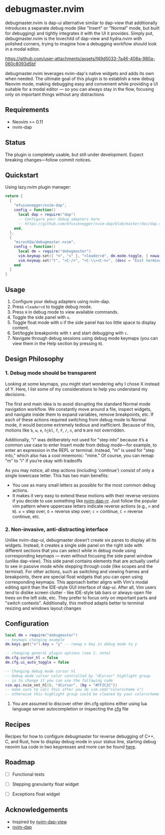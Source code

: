 # debugmaster.nvim  

debugmaster.nvim is dap-ui alternative similar to dap-view that additionally introduces a separate debug mode (like "Insert" or "Normal" mode, but built for debugging) and tightly integrates it with the UI it provides. Simply put, debugmaster.nvim is the lovechild of dap-view and hydra.nvim with polished corners, trying to imagine how a debugging workflow should look in a modal editor.  


https://github.com/user-attachments/assets/f49d5033-7a46-408a-980a-060c8093d5bf


debugmaster.nvim leverages nvim-dap's native widgets and adds its own when needed. The ultimate goal of this plugin is to establish a new debug Neovim mode, making debugging easy and convenient while providing a UI suitable for a modal editor — so you can always stay in the flow, focusing only on important things without any distractions

## Requirements  
- Neovim >= 0.11  
- nvim-dap  

## Status
The plugin is completely usable, but still under development.
Expect breaking changes—follow commit notices.

## Quickstart  
Using lazy.nvim plugin manager:  

```lua  
return {  
  {  
    "mfussenegger/nvim-dap",  
    config = function()  
      local dap = require("dap")  
      -- Configure your debug adapters here  
      -- https://github.com/mfussenegger/nvim-dap/blob/master/doc/dap.txt  
    end,  
  },  
  {  
    "miroshQa/debugmaster.nvim",  
    config = function()  
      local dm = require("debugmaster")  
      vim.keymap.set({ "n", "v" }, "<leader>d", dm.mode.toggle, { nowait = true })  
      vim.keymap.set("t", "<C-/>", "<C-\\><C-n>", {desc = "Exit terminal mode"})  
    end  
  }  
}  
```  

## Usage  
1. Configure your debug adapters using nvim-dap.  
2. Press `<leader>d` to toggle debug mode.  
3. Press `H` in debug mode to view available commands.  
4. Toggle the side panel with `u`.  
5. Toggle float mode with `U` if the side panel has too little space to display content.  
6. Set/toggle breakpoints with `t` and start debugging with `c`.  
7. Navigate through debug sessions using debug mode keymaps (you can view them in the Help section by pressing `H`).  

## Design Philosophy  

### 1. Debug mode should be transparent  
Looking at some keymaps, you might start wondering why I chose X instead of Y. Here, I list some of my considerations to help you understand my decisions.  

The first and main idea is to avoid disrupting the standard Normal mode navigation workflow. We constantly move around a file, inspect widgets, and navigate inside them to expand variables, remove breakpoints, etc. If each of these actions required switching from debug mode to Normal mode, it would become extremely tedious and inefficient. Because of this, motions like `b`, `w`, `e`, `hjkl`, `f`, `F`, `/`, `n`, and `N` are not overridden.  

Additionally, "i" was deliberately not used for "step into" because it’s a common use case to enter Insert mode from debug mode—for example, to enter an expression in the REPL or terminal. Instead, "m" is used for "step into," which also has a cool mnemonic: "mine." Of course, you can remap "m" to "i" if you’re okay with tradeoffs

As you may notice, all step actions (including 'continue') consist of only a single lowercase letter. This has two main benefits:  
- You use as many small letters as possible for the most common debug actions.  
- It makes it very easy to extend these motions with their reverse versions if you decide to use something like [nvim-dap-rr](https://github.com/jonboh/nvim-dap-rr?tab=readme-ov-file). Just follow the popular vim pattern where uppercase letters indicate reverse actions (e.g., `n` and `N`). `o` = step over, `O` = reverse step over; `c` = continue, `C` = reverse continue, etc.  

### 2. Non-invasive, anti-distracting interface  
Unlike nvim-dap-ui, debugmaster doesn’t create six panes to display all its widgets. Instead, it creates a single side panel on the right side with different sections that you can select while in debug mode using corresponding keymaps — even without focusing the side panel window (unlike dap-view). This side panel contains elements that are actually useful to see in passive mode while stepping through code (like scopes and the terminal). For other actions, such as switching and viewing frames and breakpoints, there are special float widgets that you can open using corresponding keymaps.
This approach better aligns with Vim's modal editing spirit than the IDE-style GUI interface of dap-ui. After all, Vim users tend to dislike screen clutter - like IDE-style tab bars or always-open file trees on the left side, etc. They prefer to focus only on important parts and "switch contexts". Additionally, this method adapts better to terminal resizing and windows layout changes

## Configuration

```lua
local dm = require("debugmaster")  
-- keymaps changing example
dm.keys.get("x").key = "y" -- remap x key in debug mode to y

-- changing general plugin options (see 1. note)
dm.cfg.cursor_hl = false 
dm.cfg.ui_auto_toggle = false

-- Changing debug mode cursor hl
-- Debug mode cursor color controlled by "dCursor" highlight group
-- so to change it you can use the following code
vim.api.nvim_set_hl(0, "dCursor", {bg = "#FF2C2C"})
-- make sure to call this after you do vim.cmd("colorscheme x")
-- otherwise this highlight group could be cleaned by your colorscheme 
```
1. You are assumed to discover other dm.cfg options either using lua language
server autocompletion or inspecting the [cfg](./lua/debugmaster/cfg.lua) file


## Recipes  
Recipes for how to configure debugmaster for reverse debugging of C++, C, and Rust,
how to display debug mode in your status line,
starting debug neovim lua code in two keypresses and more can be found [here](./doc/RECIPES.md).

## Roadmap  
- [ ] Functional tests  
- [ ] Stepping granularity float widget  
- [ ] Exceptions float widget  


## Acknowledgements  
- Inspired by [nvim-dap-view](https://github.com/igorlfs/nvim-dap-view)  
- [nvim-dap](https://github.com/mfussenegger/nvim-dap)
